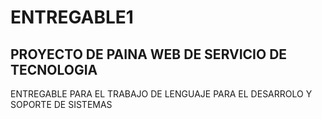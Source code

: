 # ENTREGABLE1
## PROYECTO DE PAINA WEB DE SERVICIO DE TECNOLOGIA
ENTREGABLE PARA EL TRABAJO DE LENGUAJE PARA EL DESARROLO Y SOPORTE DE SISTEMAS
